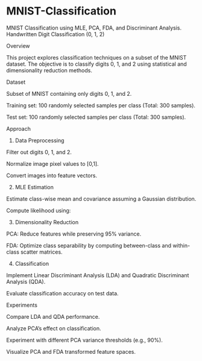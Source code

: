 # MNIST-Classification
MNIST Classification using MLE, PCA, FDA,  and Discriminant Analysis.
Handwritten Digit Classification (0, 1, 2)

Overview

This project explores classification techniques on a subset of the MNIST dataset. The objective is to classify digits 0, 1, and 2 using statistical and dimensionality reduction methods.

Dataset

Subset of MNIST containing only digits 0, 1, and 2.

Training set: 100 randomly selected samples per class (Total: 300 samples).

Test set: 100 randomly selected samples per class (Total: 300 samples).

Approach

1. Data Preprocessing

Filter out digits 0, 1, and 2.

Normalize image pixel values to [0,1].

Convert images into feature vectors.

2. MLE Estimation

Estimate class-wise mean and covariance assuming a Gaussian distribution.

Compute likelihood using:



3. Dimensionality Reduction

PCA: Reduce features while preserving 95% variance.

FDA: Optimize class separability by computing between-class and within-class scatter matrices.

4. Classification

Implement Linear Discriminant Analysis (LDA) and Quadratic Discriminant Analysis (QDA).

Evaluate classification accuracy on test data.

Experiments

Compare LDA and QDA performance.

Analyze PCA’s effect on classification.

Experiment with different PCA variance thresholds (e.g., 90%).

Visualize PCA and FDA transformed feature spaces.

